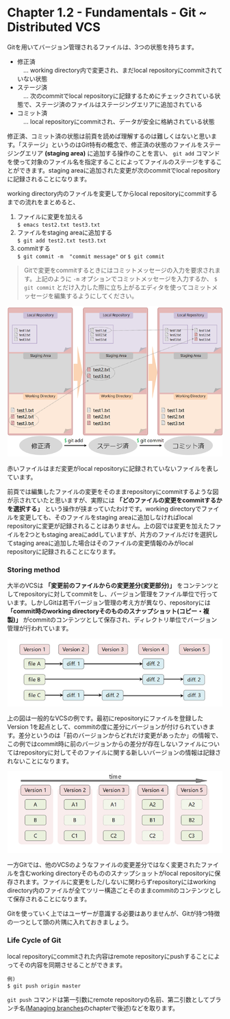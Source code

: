 Chapter 1.2 - Fundamentals - Git ~ Distributed VCS
=======

Gitを用いてバージョン管理されるファイルは、3つの状態を持ちます。

* 修正済<br>　... working directory内で変更され、まだlocal repositoryにcommitされていない状態
* ステージ済<br>　... 次のcommitでlocal repositoryに記録するためにチェックされている状態で、ステージ済のファイルはステージングエリアに追加されている
* コミット済<br>　... local repositoryにcommitされ、データが安全に格納されている状態

修正済、コミット済の状態は前頁を読めば理解するのは難しくはないと思います。「ステージ」というのはGit特有の概念で、修正済の状態のファイルをステージングエリア **(staging area)** に追加する操作のことを言い、 `git add` コマンドを使って対象のファイル名を指定することによってファイルのステージをすることができます。staging areaに追加された変更が次のcommitでlocal repositoryに記録されることになります。

working directory内のファイルを変更してからlocal repositoryにcommitするまでの流れをまとめると、

1. ファイルに変更を加える<br>`$ emacs test2.txt test3.txt`
2. ファイルをstaging areaに追加する<br>`$ git add test2.txt test3.txt`
3. commitする<br>`$ git commit -m  "commit message"` or `$ git commit`

> Gitで変更をcommitするときにはコミットメッセージの入力を要求されます。上記のように `-m` オプションでコミットメッセージを入力するか、 `$ git commit` とだけ入力した際に立ち上がるエディタを使ってコミットメッセージを編集するようにしてください。

![three states](./img/staging.png)

赤いファイルはまだ変更がlocal repositoryに記録されていないファイルを表しています。

前頁では編集したファイルの変更をそのままrepositoryにcommitするような図が示されていたと思いますが、実際には **「どのファイルの変更をcommitするかを選択する」** という操作が挟まっていたわけです。working directoryでファイルを変更しても、そのファイルをstaging areaに追加しなければlocal repositoryに変更が記録されることはありません。上の図では変更を加えたファイルを2つともstaging areaにaddしていますが、片方のファイルだけを選択してstaging areaに追加した場合はそのファイルの変更情報のみがlocal repositoryに記録されることになります。

### Storing method

大半のVCSは **「変更前のファイルからの変更差分(変更部分)」** をコンテンツとしてrepositoryに対してcommitをし、バージョン管理をファイル単位で行っています。しかしGitは若干バージョン管理の考え方が異なり、repositoryには **「commit時のworking directoryそのもののスナップショット(コピー・複製)」** がcommitのコンテンツとして保存され、ディレクトリ単位でバージョン管理が行われています。

![storing_vcs](./img/storing_vcs.png)

上の図は一般的なVCSの例です。最初にrepositoryにファイルを登録したVersion 1を起点として、commitの度に差分にバージョンが付けられていきます。差分というのは「前のバージョンからどれだけ変更があったか」の情報で、この例ではcommit時に前のバージョンからの差分が存在しないファイルについてはrepositoryに対してそのファイルに関する新しいバージョンの情報は記録されないことになります。

![storing_git](./img/storing_git.png)

一方Gitでは、他のVCSのようなファイルの変更差分ではなく変更されたファイルを含むworking directoryそのもののスナップショットがlocal repositoryに保存されます。ファイルに変更をした/しないに関わらずrepositoryにはworking directory内のファイルが全てツリー構造ごとそのままcommitのコンテンツとして保存されることになります。

Gitを使っていく上ではユーザーが意識する必要はありませんが、Gitが持つ特徴の一つとして頭の片隅に入れておきましょう。

### Life Cycle of Git

local repositoryにcommitされた内容はremote repositoryにpushすることによってその内容を同期させることができます。

```
例)
$ git push origin master
```

`git push` コマンドは第一引数にremote repositoryの名前、第二引数としてブランチ名([Managing branches](../04/04_0.md)のchapterで後述)などを取ります。